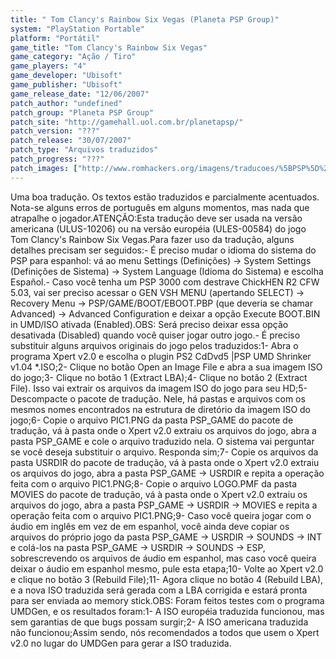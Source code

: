 ```yaml
---
title: " Tom Clancy's Rainbow Six Vegas (Planeta PSP Group)"
system: "PlayStation Portable"
platform: "Portátil"
game_title: "Tom Clancy's Rainbow Six Vegas"
game_category: "Ação / Tiro"
game_players: "4"
game_developer: "Ubisoft"
game_publisher: "Ubisoft"
game_release_date: "12/06/2007"
patch_author: "undefined"
patch_group: "Planeta PSP Group"
patch_site: "http://gamehall.uol.com.br/planetapsp/"
patch_version: "???"
patch_release: "30/07/2007"
patch_type: "Arquivos traduzidos"
patch_progress: "???"
patch_images: ["http://www.romhackers.org/imagens/traducoes/%5BPSP%5D%20Tom%20Clancy's%20Rainbow%20Six%20Vegas%20-%20Planeta%20PSP%20Group%20-%201.jpg","http://www.romhackers.org/imagens/traducoes/%5BPSP%5D%20Tom%20Clancy's%20Rainbow%20Six%20Vegas%20-%20Planeta%20PSP%20Group%20-%202.jpg","http://www.romhackers.org/imagens/traducoes/%5BPSP%5D%20Tom%20Clancy's%20Rainbow%20Six%20Vegas%20-%20Planeta%20PSP%20Group%20-%203.jpg"]
---
```

Uma boa tradução. Os textos estão traduzidos e parcialmente acentuados. Nota-se alguns erros de português em alguns momentos, mas nada que atrapalhe o jogador.ATENÇÃO:Esta tradução deve ser usada na versão americana (ULUS-10206) ou na versão européia (ULES-00584) do jogo Tom Clancy's Rainbow Six Vegas.Para fazer uso da tradução, alguns detalhes precisam ser seguidos:- É preciso mudar o idioma do sistema do PSP para espanhol: vá ao menu Settings (Definições) -> System Settings (Definições de Sistema) -> System Language (Idioma do Sistema) e escolha Español.- Caso você tenha um PSP 3000 com destrave ChickHEN R2 CFW 5.03, vai ser preciso acessar o GEN VSH MENU (apertando SELECT) -> Recovery Menu -> PSP/GAME/BOOT/EBOOT.PBP (que deveria se chamar Advanced) -> Advanced Configuration e deixar a opção Execute BOOT.BIN in UMD/ISO ativada (Enabled).OBS: Será preciso deixar essa opção desativada (Disabled) quando você quiser jogar outro jogo.- É preciso substituir alguns arquivos originais do jogo pelos traduzidos:1- Abra o programa Xpert v2.0 e escolha o plugin PS2 CdDvd5 |PSP UMD Shrinker v1.04 *.ISO;2- Clique no botão Open an Image File e abra a sua imagem ISO do jogo;3- Clique no botão 1 (Extract LBA);4- Clique no botão 2 (Extract File). Isso vai extrair os arquivos da imagem ISO do jogo para seu HD;5- Descompacte o pacote de tradução. Nele, há pastas e arquivos com os mesmos nomes encontrados na estrutura de diretório da imagem ISO do jogo;6- Copie o arquivo PIC1.PNG da pasta PSP_GAME do pacote de tradução, vá à pasta onde o Xpert v2.0 extraiu os arquivos do jogo, abra a pasta PSP_GAME e cole o arquivo traduzido nela. O sistema vai perguntar se você deseja substituir o arquivo. Responda sim;7- Copie os arquivos da pasta USRDIR do pacote de tradução, vá à pasta onde o Xpert v2.0 extraiu os arquivos do jogo, abra a pasta PSP_GAME -> USRDIR e repita a operação feita com o arquivo PIC1.PNG;8- Copie o arquivo LOGO.PMF da pasta MOVIES do pacote de tradução, vá à pasta onde o Xpert v2.0 extraiu os arquivos do jogo, abra a pasta PSP_GAME -> USRDIR -> MOVIES e repita a operação feita com o arquivo PIC1.PNG;9- Caso você queira jogar com o áudio em inglês em vez de em espanhol, você ainda deve copiar os arquivos do próprio jogo da pasta PSP_GAME -> USRDIR -> SOUNDS -> INT e colá-los na pasta PSP_GAME -> USRDIR -> SOUNDS -> ESP, sobrescrevendo os arquivos de áudio em espanhol, mas caso você queira deixar o áudio em espanhol mesmo, pule esta etapa;10- Volte ao Xpert v2.0 e clique no botão 3 (Rebuild File);11- Agora clique no botão 4 (Rebuild LBA), e a nova ISO traduzida será gerada com a LBA corrigida e estará pronta para ser enviada ao memory stick.OBS: Foram feitos testes com o programa UMDGen, e os resultados foram:1- A ISO européia traduzida funcionou, mas sem garantias de que bugs possam surgir;2- A ISO americana traduzida não funcionou;Assim sendo, nós recomendados a todos que usem o Xpert v2.0 no lugar do UMDGen para gerar a ISO traduzida.
